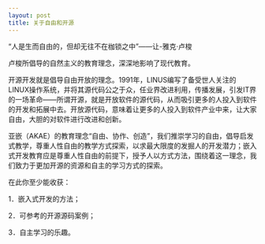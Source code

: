 ```yaml
---
layout: post
title: 关于自由和开源
---
```

 “人是生而自由的，但却无往不在枷锁之中”——让-雅克·卢梭

 卢梭所倡导的自然主义的教育理念，深深地影响了现代教育。

 开源开发就是倡导自由开放的理念。1991年，LINUS编写了备受世人关注的LINUX操作系统，并将其源代码公之于众，任业界改进利用，传播发展，引发IT界的一场革命——所谓开源，就是开放软件的源代码，从而吸引更多的人投入到软件的开发和拓展中去。开放源代码，意味着让更多的人投入到软件产业中来，让大家自由，大胆的对软件进行改进和创新。

 亚嵌（AKAE）的教育理念“自由、协作、创造”，我们推崇学习的自由，倡导启发式教学，尊重人性自由的教学方式探索，以求最大限度的发掘人的开发潜力；嵌入式开发教育应是尊重人性自由的前提下，授予人以方式方法，围绕着这一理念，我们致力于更加开源的资源和自主的学习方式的探索。

 在此你至少能收获：

 1．嵌入式开发的方法；

 2．可参考的开源源码案例；

 3．自主学习的乐趣。
